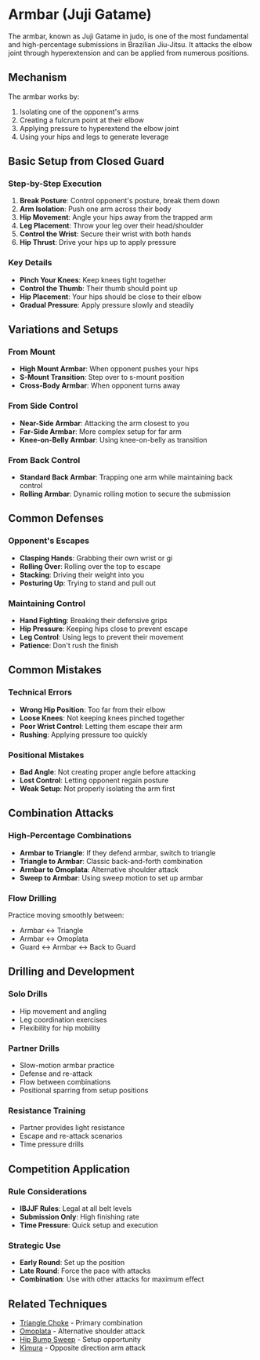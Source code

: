 # Armbar (Juji Gatame)

The armbar, known as Juji Gatame in judo, is one of the most fundamental and high-percentage submissions in Brazilian Jiu-Jitsu. It attacks the elbow joint through hyperextension and can be applied from numerous positions.

## Mechanism

The armbar works by:

1. Isolating one of the opponent's arms
2. Creating a fulcrum point at their elbow
3. Applying pressure to hyperextend the elbow joint
4. Using your hips and legs to generate leverage

## Basic Setup from Closed Guard

### Step-by-Step Execution

1. **Break Posture**: Control opponent's posture, break them down
2. **Arm Isolation**: Push one arm across their body
3. **Hip Movement**: Angle your hips away from the trapped arm
4. **Leg Placement**: Throw your leg over their head/shoulder
5. **Control the Wrist**: Secure their wrist with both hands
6. **Hip Thrust**: Drive your hips up to apply pressure

### Key Details

- **Pinch Your Knees**: Keep knees tight together
- **Control the Thumb**: Their thumb should point up
- **Hip Placement**: Your hips should be close to their elbow
- **Gradual Pressure**: Apply pressure slowly and steadily

## Variations and Setups

### From Mount

- **High Mount Armbar**: When opponent pushes your hips
- **S-Mount Transition**: Step over to s-mount position
- **Cross-Body Armbar**: When opponent turns away

### From Side Control

- **Near-Side Armbar**: Attacking the arm closest to you
- **Far-Side Armbar**: More complex setup for far arm
- **Knee-on-Belly Armbar**: Using knee-on-belly as transition

### From Back Control

- **Standard Back Armbar**: Trapping one arm while maintaining back control
- **Rolling Armbar**: Dynamic rolling motion to secure the submission

## Common Defenses

### Opponent's Escapes

- **Clasping Hands**: Grabbing their own wrist or gi
- **Rolling Over**: Rolling over the top to escape
- **Stacking**: Driving their weight into you
- **Posturing Up**: Trying to stand and pull out

### Maintaining Control

- **Hand Fighting**: Breaking their defensive grips
- **Hip Pressure**: Keeping hips close to prevent escape
- **Leg Control**: Using legs to prevent their movement
- **Patience**: Don't rush the finish

## Common Mistakes

### Technical Errors

- **Wrong Hip Position**: Too far from their elbow
- **Loose Knees**: Not keeping knees pinched together
- **Poor Wrist Control**: Letting them escape their arm
- **Rushing**: Applying pressure too quickly

### Positional Mistakes

- **Bad Angle**: Not creating proper angle before attacking
- **Lost Control**: Letting opponent regain posture
- **Weak Setup**: Not properly isolating the arm first

## Combination Attacks

### High-Percentage Combinations

- **Armbar to Triangle**: If they defend armbar, switch to triangle
- **Triangle to Armbar**: Classic back-and-forth combination
- **Armbar to Omoplata**: Alternative shoulder attack
- **Sweep to Armbar**: Using sweep motion to set up armbar

### Flow Drilling

Practice moving smoothly between:

- Armbar ↔ Triangle
- Armbar ↔ Omoplata
- Guard ↔ Armbar ↔ Back to Guard

## Drilling and Development

### Solo Drills

- Hip movement and angling
- Leg coordination exercises
- Flexibility for hip mobility

### Partner Drills

- Slow-motion armbar practice
- Defense and re-attack
- Flow between combinations
- Positional sparring from setup positions

### Resistance Training

- Partner provides light resistance
- Escape and re-attack scenarios
- Time pressure drills

## Competition Application

### Rule Considerations

- **IBJJF Rules**: Legal at all belt levels
- **Submission Only**: High finishing rate
- **Time Pressure**: Quick setup and execution

### Strategic Use

- **Early Round**: Set up the position
- **Late Round**: Force the pace with attacks
- **Combination**: Use with other attacks for maximum effect

## Related Techniques

- [Triangle Choke](../chokes/triangle.md) - Primary combination
- [Omoplata](omoplata.md) - Alternative shoulder attack
- [Hip Bump Sweep](../../sweeps/closed-guard/hip-bump.md) - Setup opportunity
- [Kimura](kimura.md) - Opposite direction arm attack
